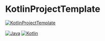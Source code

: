 # KotlinProjectTemplate

[![KotlinProjectTemplate](https://img.shields.io/badge/KotlinPluginTemplate-1.0.0_SNAPSHOT-blue.svg)]()
<br><br>
[![Java](https://img.shields.io/badge/Java-1.8-FF7700.svg?logo=java)]()
[![Kotlin](https://img.shields.io/badge/Kotlin-1.8.0-186FCC.svg?logo=kotlin)]()
